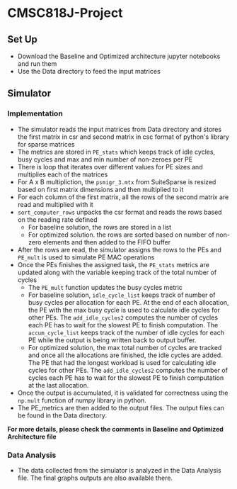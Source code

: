 # CMSC818J-Project
## Set Up 
- Download the Baseline and Optimized architecture jupyter notebooks and run them 
- Use the Data directory to feed the input matrices 
## Simulator 
### Implementation  
- The simulator reads the input matrices from Data directory and stores the first matrix in csr and second matrix in csc format of python's library for sparse matrices
- The metrics are stored in `PE_stats` which keeps track of idle cycles, busy cycles and max and min number of non-zeroes per PE
- There is loop that iterates over different values for PE sizes and multiplies each of the matrices 
- For A x B multipliction, the `psmigr_3.mtx` from SuiteSparse is resized based on first matrix dimensions and then multiplied to it 
- For each column of the first matrix, all the rows of the second matrix are read and multiplied with it 
- `sort_computer_rows` unpacks the csr format and reads the rows based on the reading rate defined 
    - For baseline solution, the rows are stored in a list 
    - For optimized solution. the rows are sorted based on number of non-zero elements and then added to the FIFO buffer 
- After the rows are read, the simulator assigns the rows to the PEs and `PE_mult` is used to simulate PE MAC operations
- Once the PEs finishes the assigned task, the `PE_stats` metrics are updated along with the variable keeping track of the total number of cycles
    - The `PE_mult` function updates the busy cycles metric 
    - For baseline solution, `idle_cycle_list` keeps track of number of busy cycles per allocation for 
      each PE. At the end of each allocation, the PE with the max busy cycle is used to calculate idle cycles for other PEs. The `add_idle_cycles2` computes the number of cycles 
      each PE has to wait for the slowest PE to finish computation. The `accum_cycle_list` keeps track of the number of idle cycles for each PE  while the output is being written back to output buffer.    
   - For optimized solution, the max total number of cycles are tracked and once all the allocations are finished, the idle cycles are added. The PE that had the longest workload 
     is used for calculating idle cycles for other PEs. The `add_idle_cycles2` computes the number of cycles each PE has to wait for the slowest PE to finish computation at the last allocation. 
 - Once the output is accumulated, it is validated for correctness using the `np.mult` function of numpy library in python. 
 - The PE_metrics are then added to the output files. The output files can be found in the Data directory. 

**For more details, please check the comments in Baseline and Optimized Architecture file**

### Data Analysis 
- The data collected from the simulator is analyzed in the Data Analysis file. The final graphs outputs are also available there. 
 
